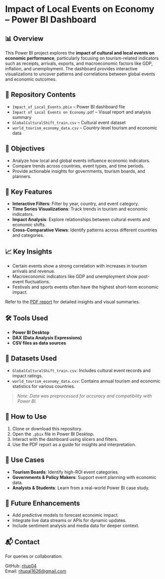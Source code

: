 # Impact of Local Events on Economy – Power BI Dashboard

## 📊 Overview

This Power BI project explores the **impact of cultural and local events on economic performance**, particularly focusing on tourism-related indicators such as receipts, arrivals, exports, and macroeconomic factors like GDP, inflation, and unemployment. The dashboard provides interactive visualizations to uncover patterns and correlations between global events and economic outcomes.

## 📁 Repository Contents

- `Impact_of_Local_Events.pbix` – Power BI dashboard file  
- `Impact of Local Events on Economy.pdf` – Visual report and analysis summary  
- `GlobalCulturalShift_train.csv` – Cultural event dataset  
- `world_tourism_economy_data.csv` – Country-level tourism and economic data

## 🧩 Objectives

- Analyze how local and global events influence economic indicators.
- Compare trends across countries, event types, and time periods.
- Provide actionable insights for governments, tourism boards, and planners.

## 📌 Key Features

- **Interactive Filters**: Filter by year, country, and event category.
- **Time Series Visualizations**: Track trends in tourism and economic indicators.
- **Impact Analysis**: Explore relationships between cultural events and economic shifts.
- **Cross-Comparative Views**: Identify patterns across different countries and categories.

## 📈 Key Insights

- Certain events show a strong correlation with increases in tourism arrivals and revenue.
- Macroeconomic indicators like GDP and unemployment show post-event fluctuations.
- Festivals and sports events often have the highest short-term economic impact.

Refer to the [PDF report](Impact%20of%20Local%20Events%20on%20Economy.pdf) for detailed insights and visual summaries.

## 🛠️ Tools Used

- **Power BI Desktop**
- **DAX (Data Analysis Expressions)**
- **CSV files as data sources**

## 📂 Datasets Used

- `GlobalCulturalShift_train.csv`: Includes cultural event records and impact ratings.
- `world_tourism_economy_data.csv`: Contains annual tourism and economic statistics for various countries.

> *Note: Data was preprocessed for accuracy and compatibility with Power BI.*

## 🔄 How to Use

1. Clone or download this repository.
2. Open the `.pbix` file in Power BI Desktop.
3. Interact with the dashboard using slicers and filters.
4. Use the PDF report as a guide for insights and interpretation.

## 📌 Use Cases

- **Tourism Boards**: Identify high-ROI event categories.
- **Governments & Policy Makers**: Support event planning with economic data.
- **Analysts & Students**: Learn from a real-world Power BI case study.

## 🚀 Future Enhancements

- Add predictive models to forecast economic impact.
- Integrate live data streams or APIs for dynamic updates.
- Include sentiment analysis and media data for deeper context.


## 📬 Contact

For queries or collaboration:

GitHub: [ritup04](https://github.com/ritup04)  
Email: [ritupal1626@gmail.com](mailto:ritupal1626@gmail.com)
